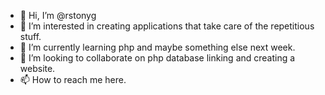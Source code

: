 - 👋 Hi, I’m @rstonyg
- 👀 I’m interested in creating applications that take care of the repetitious stuff.
- 🌱 I’m currently learning php and maybe something else next week.
- 💞️ I’m looking to collaborate on php database linking and creating a website.
- 📫 How to reach me here.

<!---
rstonyg/rstonyg is a ✨ special ✨ repository because its `README.md` (this file) appears on your GitHub profile.
You can click the Preview link to take a look at your changes.
--->
